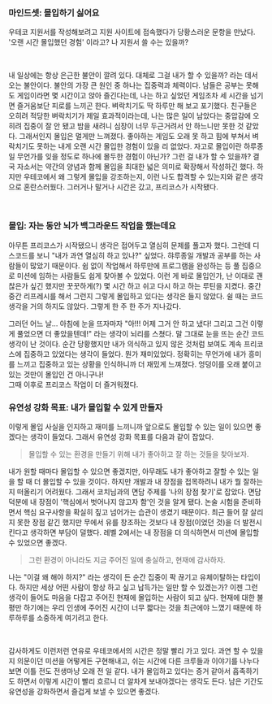 ### 마인드셋: 몰입하기 싫어요

우테코 지원서를 작성해보려고 지원 사이트에 접속했다가 당황스러운 문항을 만났다. 
'오랜 시간 몰입했던 경험' 이라고? 나 지원서 쓸 수는 있을까?

<br>

내 일상에는 항상 은근한 불안이 깔려 있다. 대체로 그걸 내가 할 수 있을까? 라는 데서 오는 불안이다. 
불안의 가장 큰 원인 중 하나는 집중력과 체력이다. 남들은 공부는 못해도 게임이라면 몇 시간이고 앉아 즐긴다는데, 나는 하고 싶었던 게임조차 세 시간을 넘기면 즐거움보단 피로를 느끼곤 한다. 
벼락치기도 딱 하루만 해 보고 포기했다. 
친구들은 오히려 적당한 벼락치기가 제일 효과적이라는데, 나는 많은 일이 남았다는 중압감에 오히려 집중이 잘 안 됐고 밤을 새려니 심장이 너무 두근거려서 안 하느니만 못한 것 같았다.
그래서인지 몰입은 멀게만 느껴졌다. 좋아하는 게임도 오래 못 하고 힘에 부쳐서 벼락치기도 못하는 내게 오랜 시간 몰입한 경험이 있을 리 없었다. 자고로 몰입이란 하루종일 무언가를 잊을 정도로 하나에 몰두한 경험이 아닌가? 그런 걸 내가 할 수 있을까?
결국 자소서는 약간의 양념과 함께 몰입을 최대한 넓은 의미로 확장해서 작성하긴 했다. 하지만 우테코에서 왜 그렇게 몰입을 강조하는지, 이런 나도 합격할 수 있는지와 같은 생각으로 혼란스러웠다. 그러거나 말거나 시간은 갔고, 프리코스가 시작됐다.

<br>

### 몰입: 자는 동안 뇌가 백그라운드 작업을 했는데요

아무튼 프리코스가 시작됐으니 생각은 접어두고 열심히 문제를 풀고자 했다. 그런데 디스코드를 보니 "내가 과연 열심히 하고 있나?" 싶었다. 햐루종일 개발과 공부를 하는 사람들이 많았기 때문이다. 쉼 없이 작업해서 하루만에 프로그램을 완성하는 등 풀 집중으로 미션에 임하는 사람들도 쉽게 찾아볼 수 있었다. 이런 게 바로 몰입인가, 난 이대로 괜찮은가 싶긴 했지만 꿋꿋하게(?) 몇 시간 하고 쉬고 다시 하고 하는 루틴을 지켰다. 
중간중간 리프레시를 해서 그런지 그렇게 몰입하고 있다는 생각은 들지 않았다. 쉴 때는 코드 생각을 거의 하지도 않았다. 그렇게 한 주 한 주가 지나갔다.

그러던 어느 날…
아침에 눈을 뜨자마자 "아!!! 어제 그거 안 하고 냈다! 그리고 그건 이렇게 풀었으면 더 좋았을텐데!" 라는 생각이 뇌리를 스쳤다. 말 그대로 눈을 뜨는 순간 코드 생각이 난 것이다. 순간 당황했지만 내가 의식하고 있지 않은 것처럼 보여도 계속 프리코스에 집중하고 있었다는 생각이 들었다. 뭔가 재미있었다. 정확히는 무언가에 내가 흥미를 느끼고 집중하고 있는 상황을 인식하니까 더 재밌게 느껴졌다. 엉덩이를 오래 붙이고 있는 것만이 몰입인 건 아니구나!  
그때 이후로 프리코스 작업이 더 즐거워졌다.
<br>

### 유연성 강화 목표: 내가 몰입할 수 있게 만들자

이렇게 몰입 사실을 인지하고 재미를 느끼니까 앞으로도 몰입할 수 있는 일이 있으면 좋겠다는 생각이 들었다. 그래서 유연성 강화 목표를 다음과 같이 잡았다.

> 몰입할 수 있는 환경을 만들기 위해 내가 좋아하고 잘 하는 것들을 찾아보자.

내가 원할 때마다 몰입할 수 있으면 좋겠지만, 아무래도 내가 좋아하고 잘할 수 있는 일을 할 때 더 몰입할 수 있을 것이다. 하지만 개발과 내 장점을 접목하려니 내가 뭘 잘하는지 떠올리기 어려웠다. 그래서 코치님과의 면담 주제를 '나의 장점 찾기'로 잡았다. 면담 덕분에 내 장점이 '핵심에서 벗어나지 않고자 함'인 것을 알게 됐다. 논술 시험을 준비하면서 핵심 요구사항을 확실히 짚고 넘어가는 습관이 생겼기 때문이다. 최근 들어 잘 살리지 못한 장점 같긴 했지만 무에서 유를 창조하는 것보다 내 장점(이었던 것)을 더 발전시킨다고 생각하면 부담이 덜했다. 레벨 2에서는 내 장점을 더 의식하면서 미션에 몰입할 수 있었으면 좋겠다.

> 그런 환경이 아니라도 지금 주어진 일에 충실하고, 현재에 감사하자.

나는 "이걸 왜 해야 하지?" 라는 생각이 든 순간 집중이 팍 끊기고 유체이탈하는 타입이다. 하지만 세상 어떤 사람이 항상 하고 싶고 납득가는 일만 할 수 있겠는가? 이젠 그런 생각이 들어도 마음을 다잡고 주어진 현재에 몰입하는 사람이 되고 싶다. 현재에 대한 불평만 하기에는 우리 인생에 주어진 시간이 너무 짧다는 것을 최근에야 느꼈기 때문에 하루하루를 소중하게 여기려고 한다.

<br>

감사하게도 이런저런 연유로 우테코에서의 시간은 정말 빨리 가고 있다. 과연 할 수 있을지 의문이던 미션을 어떻게든 구현해내고, 쉬는 시간에 다른 크루들과 이야기를 나누다 보면 이틀 전도 전생마냥 오래 전 일 같다. 내가 몰입하고 있다는 증거 같아서 흡족하기도 하면서 이렇게 시간이 빨리 흐르니 더 알차게 보내야겠다는 생각도 든다. 남은 기간도 유연성을 강화하면서 즐겁게 보낼 수 있으면 좋겠다.
